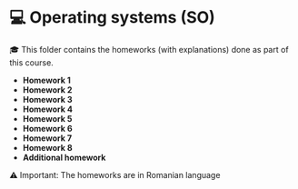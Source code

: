 # 💻 Operating systems (SO) 

🎓 This folder contains the homeworks (with explanations) done as part of this course.

<ul>
  <li>
     <strong>Homework 1</strong>
  </li>
  <li>
     <strong>Homework 2</strong>
  </li>
  <li>
     <strong>Homework 3</strong>
  </li>
  <li>
     <strong>Homework 4</strong> 
  </li>
  <li>
     <strong>Homework 5</strong>
  </li>
  <li>
     <strong>Homework 6</strong>
  </li>
  <li>
     <strong>Homework 7</strong>
  </li>
  <li>
     <strong>Homework 8</strong>
  </li>
   <li>
     <strong>Additional homework</strong>
  </li>
</ul>

⚠️ Important: The homeworks are in Romanian language
